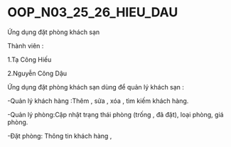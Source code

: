 # OOP_N03_25_26_HIEU_DAU

Ứng dụng đặt phòng khách sạn

Thành viên :

1.Tạ Công Hiếu

2.Nguyễn Công Dậu

Ứng dụng đặt phòng khách sạn dùng để quản lý khách sạn : 

-Quản lý khách hàng :Thêm , sửa , xóa , tìm kiếm khách hàng. 

-Quản lý phòng:Cập nhật trạng thái phòng (trống , đã đặt), loại phòng, giá phòng.  

-Đặt phòng: Thông tin khách hàng , 

